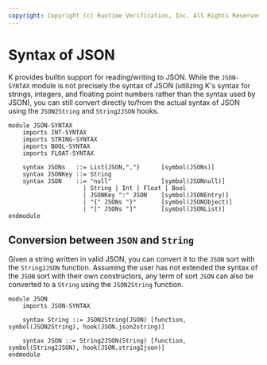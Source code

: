 ```yaml
---
copyright: Copyright (c) Runtime Verification, Inc. All Rights Reserved.
---
```


Syntax of JSON
==============

K provides builtin support for reading/writing to JSON. While the `JSON-SYNTAX`
module is not precisely the syntax of JSON (utilizing K's syntax for strings,
integers, and floating point numbers rather than the syntax used by JSON),
you can still convert directly to/from the actual syntax of JSON using
the `JSON2String` and `String2JSON` hooks.

```k
module JSON-SYNTAX
    imports INT-SYNTAX
    imports STRING-SYNTAX
    imports BOOL-SYNTAX
    imports FLOAT-SYNTAX

    syntax JSONs   ::= List{JSON,","}      [symbol(JSONs)]
    syntax JSONKey ::= String
    syntax JSON    ::= "null"              [symbol(JSONnull)]
                     | String | Int | Float | Bool
                     | JSONKey ":" JSON    [symbol(JSONEntry)]
                     | "{" JSONs "}"       [symbol(JSONObject)]
                     | "[" JSONs "]"       [symbol(JSONList)]
endmodule
```

Conversion between `JSON` and `String`
--------------------------------------

Given a string written in valid JSON, you can convert it to the `JSON`
sort with the `String2JSON` function. Assuming the user has not extended
the syntax of the `JSON` sort with their own constructors, any term of sort
`JSON` can also be converted to a `String` using the `JSON2String` function.

```k
module JSON
    imports JSON-SYNTAX

    syntax String ::= JSON2String(JSON) [function, symbol(JSON2String), hook(JSON.json2string)]

    syntax JSON ::= String2JSON(String) [function, symbol(String2JSON), hook(JSON.string2json)]
endmodule
```
